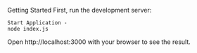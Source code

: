 Getting Started
First, run the development server:
```
Start Application -
node index.js
```
Open http://localhost:3000 with your browser to see the result.
